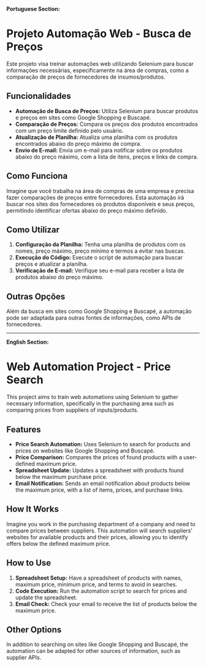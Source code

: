 **Portuguese Section:**

# Projeto Automação Web - Busca de Preços

Este projeto visa treinar automações web utilizando Selenium para buscar informações necessárias, especificamente na área de compras, como a comparação de preços de fornecedores de insumos/produtos.

## Funcionalidades

- **Automação de Busca de Preços:** Utiliza Selenium para buscar produtos e preços em sites como Google Shopping e Buscapé.
- **Comparação de Preços:** Compara os preços dos produtos encontrados com um preço limite definido pelo usuário.
- **Atualização de Planilha:** Atualiza uma planilha com os produtos encontrados abaixo do preço máximo de compra.
- **Envio de E-mail:** Envia um e-mail para notificar sobre os produtos abaixo do preço máximo, com a lista de itens, preços e links de compra.

## Como Funciona

Imagine que você trabalha na área de compras de uma empresa e precisa fazer comparações de preços entre fornecedores. Esta automação irá buscar nos sites dos fornecedores os produtos disponíveis e seus preços, permitindo identificar ofertas abaixo do preço máximo definido.

## Como Utilizar

1. **Configuração da Planilha:** Tenha uma planilha de produtos com os nomes, preço máximo, preço mínimo e termos a evitar nas buscas.
2. **Execução do Código:** Execute o script de automação para buscar preços e atualizar a planilha.
3. **Verificação de E-mail:** Verifique seu e-mail para receber a lista de produtos abaixo do preço máximo.

## Outras Opções

Além da busca em sites como Google Shopping e Buscapé, a automação pode ser adaptada para outras fontes de informações, como APIs de fornecedores.

---

**English Section:**

# Web Automation Project - Price Search

This project aims to train web automations using Selenium to gather necessary information, specifically in the purchasing area such as comparing prices from suppliers of inputs/products.

## Features

- **Price Search Automation:** Uses Selenium to search for products and prices on websites like Google Shopping and Buscapé.
- **Price Comparison:** Compares the prices of found products with a user-defined maximum price.
- **Spreadsheet Update:** Updates a spreadsheet with products found below the maximum purchase price.
- **Email Notification:** Sends an email notification about products below the maximum price, with a list of items, prices, and purchase links.

## How It Works

Imagine you work in the purchasing department of a company and need to compare prices between suppliers. This automation will search suppliers' websites for available products and their prices, allowing you to identify offers below the defined maximum price.

## How to Use

1. **Spreadsheet Setup:** Have a spreadsheet of products with names, maximum price, minimum price, and terms to avoid in searches.
2. **Code Execution:** Run the automation script to search for prices and update the spreadsheet.
3. **Email Check:** Check your email to receive the list of products below the maximum price.

## Other Options

In addition to searching on sites like Google Shopping and Buscapé, the automation can be adapted for other sources of information, such as supplier APIs.
